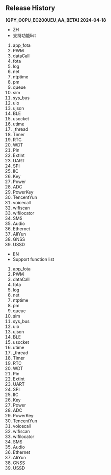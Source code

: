 ## Release History
**[QPY_OCPU_EC200UEU_AA_BETA] 2024-04-18**
* ZH
* 支持功能list
1. app_fota
2. PWM
3. dataCall
4. fota
5. log
6. net
7. ntptime
8. pm
9. queue
10. sim
11. sys_bus
12. uio
13. ujson
14. BLE
15. usocket
16. utime
17. _thread
18. Timer
19. RTC
20. WDT
21. Pin
22. ExtInt
23. UART
24. SPI
25. IIC
26. Key
27. Power
28. ADC
29. PowerKey
30. TencentYun
31. voicecall
32. wifiscan
33. wifilocator
34. SMS
35. Audio
36. Ethernet
37. AliYun
38. GNSS
39. USSD




* EN
* Support function list
1. app_fota
2. PWM
3. dataCall
4. fota
5. log
6. net
7. ntptime
8. pm
9. queue
10. sim
11. sys_bus
12. uio
13. ujson
14. BLE
15. usocket
16. utime
17. _thread
18. Timer
19. RTC
20. WDT
21. Pin
22. ExtInt
23. UART
24. SPI
25. IIC
26. Key
27. Power
28. ADC
29. PowerKey
30. TencentYun
31. voicecall
32. wifiscan
33. wifilocator
34. SMS
35. Audio
36. Ethernet
37. AliYun
38. GNSS
39. USSD